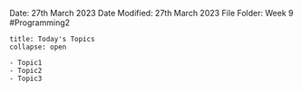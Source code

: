 Date: 27th March 2023
Date Modified: 27th March 2023
File Folder: Week 9
#Programming2 

```ad-abstract
title: Today's Topics
collapse: open

- Topic1
- Topic2
- Topic3

```



